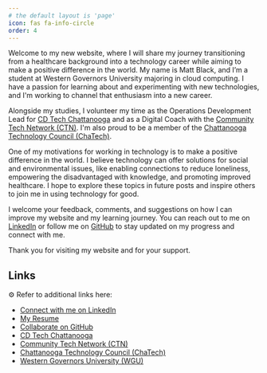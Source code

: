 ```yaml
---
# the default layout is 'page'
icon: fas fa-info-circle
order: 4
---
```

<!-- 
> Add Markdown syntax content to file `_tabs/about.md`{: .filepath } and it will show up on this page.
{: .prompt-tip } -->

Welcome to my new website, where I will share my journey transitioning from a healthcare background into a technology career while aiming to make a positive difference in the world. My name is Matt Black, and I’m a student at Western Governors University majoring in cloud computing. I have a passion for learning about and experimenting with new technologies, and I'm working to channel that enthusiasm into a new career.

Alongside my studies, I volunteer my time as the Operations Development Lead for [CD Tech Chattanooga](https://www.linkedin.com/company/cd-tech-chattanooga/) and as a Digital Coach with the [Community Tech Network (CTN)](https://communitytechnetwork.org/). I'm also proud to be a member of the [Chattanooga Technology Council (ChaTech)](https://www.chatech.org/).

One of my motivations for working in technology is to make a positive difference in the world. I believe technology can offer solutions for social and environmental issues, like enabling connections to reduce loneliness, empowering the disadvantaged with knowledge, and promoting improved healthcare. I hope to explore these topics in future posts and inspire others to join me in using technology for good.

I welcome your feedback, comments, and suggestions on how I can improve my website and my learning journey. You can reach out to me on [LinkedIn](https://www.linkedin.com/in/matthewblack/) or follow me on [GitHub](https://github.com/mblackonline) to stay updated on my progress and connect with me.

Thank you for visiting my website and for your support.


## Links

⚙️ Refer to additional links here:
- [Connect with me on LinkedIn](https://www.linkedin.com/in/matthewblack/)
- [My Resume](https://media.licdn.com/dms/document/media/D562DAQHpLtQsbWEhsw/profile-treasury-document-pdf-analyzed/0/1700183982422?e=1701302400&v=beta&t=cs-65CYwucE5quQXCHMxUbGdUz4c6RDRTDbWg5B8aKo)
- [Collaborate on GitHub](https://github.com/mblackonline)
- [CD Tech Chattanooga](https://www.linkedin.com/company/cd-tech-chattanooga/)
- [Community Tech Network (CTN)](https://communitytechnetwork.org/)
- [Chattanooga Technology Council (ChaTech)](https://www.chatech.org/)
- [Western Governors University (WGU)](https://www.wgu.edu/online-it-degrees/cloud-computing-bachelors-program.html)